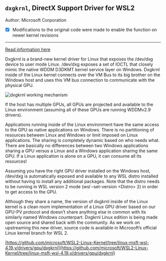 ## `dxgkrnl`, DirectX Support Driver for WSL2

Author: Microsoft Corporation

- [x] Modifications to the original code were made to enable the function on newer kernel revisions

---

[Read information here](https://devblogs.microsoft.com/directx/directx-heart-linux/)

Dxgkrnl is a brand-new kernel driver for Linux that exposes the /dev/dxg device to user mode Linux. /dev/dxg exposes a set of IOCTL that closely mimic the native WDDM D3DKMT kernel service layer on Windows. Dxgkrnl inside of the Linux kernel connects over the VM Bus to its big brother on the Windows host and uses this VM bus connection to communicate with the physical GPU.

![dxgkrnl working mechanism](https://devblogs.microsoft.com/directx/wp-content/uploads/sites/42/2020/05/word-image-7.png)

If the host has multiple GPUs, all GPUs are projected and available to the Linux environment (assuming all of these GPUs are running WDDMv2.9 drivers).

Applications running inside of the Linux environment have the same access to the GPU as native applications on Windows. There is no partitioning of resources between Linux and Windows or limit imposed on Linux applications. The sharing is completely dynamic based on who needs what. There are basically no differences between two Windows applications sharing a GPU versus a Linux and a Windows application sharing the same GPU. If a Linux application is alone on a GPU, it can consume all its resources!

Assuming you have the right GPU driver installed on the Windows host, /dev/dxg is automatically exposed and available to any WSL distro installed without having to install any additional packages. Note that the distro needs to be running in WSL version 2 mode (wsl –set-version \<Distro\> 2) in order to get access to the GPU.

Although they share a name, the version of dxgkrnl inside of the Linux kernel is a clean room implementation of a Linux GPU driver based on our GPU-PV protocol and doesn’t share anything else in common with its similarly named Windows counterpart. Dxgkrnl Linux edition is being made open source and shared back with the community. As we work on upstreaming this new driver, source code is available in Microsoft’s official Linux kernel branch for WSL 2.

[https://github.com/microsoft/WSL2-Linux-Kernel/tree/linux-msft-wsl-4.19.y/drivers/gpu/dxgkrnl](https://github.com/microsoft/WSL2-Linux-Kernel/tree/linux-msft-wsl-4.19.y/drivers/gpu/dxgkrnl)
